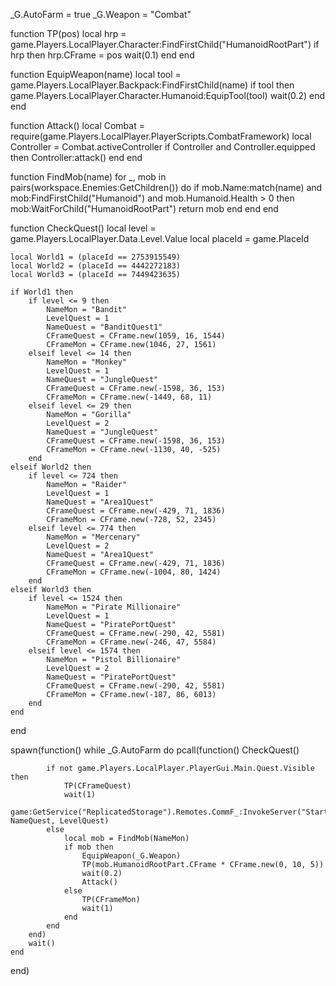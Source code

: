 _G.AutoFarm = true
_G.Weapon = "Combat"

function TP(pos)
    local hrp = game.Players.LocalPlayer.Character:FindFirstChild("HumanoidRootPart")
    if hrp then
        hrp.CFrame = pos
        wait(0.1)
    end
end

function EquipWeapon(name)
    local tool = game.Players.LocalPlayer.Backpack:FindFirstChild(name)
    if tool then
        game.Players.LocalPlayer.Character.Humanoid:EquipTool(tool)
        wait(0.2)
    end
end

function Attack()
    local Combat = require(game.Players.LocalPlayer.PlayerScripts.CombatFramework)
    local Controller = Combat.activeController
    if Controller and Controller.equipped then
        Controller:attack()
    end
end

function FindMob(name)
    for _, mob in pairs(workspace.Enemies:GetChildren()) do
        if mob.Name:match(name) and mob:FindFirstChild("Humanoid") and mob.Humanoid.Health > 0 then
            mob:WaitForChild("HumanoidRootPart")
            return mob
        end
    end
end

function CheckQuest()
    local level = game.Players.LocalPlayer.Data.Level.Value
    local placeId = game.PlaceId

    local World1 = (placeId == 2753915549)
    local World2 = (placeId == 4442272183)
    local World3 = (placeId == 7449423635)

    if World1 then
        if level <= 9 then
            NameMon = "Bandit"
            LevelQuest = 1
            NameQuest = "BanditQuest1"
            CFrameQuest = CFrame.new(1059, 16, 1544)
            CFrameMon = CFrame.new(1046, 27, 1561)
        elseif level <= 14 then
            NameMon = "Monkey"
            LevelQuest = 1
            NameQuest = "JungleQuest"
            CFrameQuest = CFrame.new(-1598, 36, 153)
            CFrameMon = CFrame.new(-1449, 68, 11)
        elseif level <= 29 then
            NameMon = "Gorilla"
            LevelQuest = 2
            NameQuest = "JungleQuest"
            CFrameQuest = CFrame.new(-1598, 36, 153)
            CFrameMon = CFrame.new(-1130, 40, -525)
        end
    elseif World2 then
        if level <= 724 then
            NameMon = "Raider"
            LevelQuest = 1
            NameQuest = "Area1Quest"
            CFrameQuest = CFrame.new(-429, 71, 1836)
            CFrameMon = CFrame.new(-728, 52, 2345)
        elseif level <= 774 then
            NameMon = "Mercenary"
            LevelQuest = 2
            NameQuest = "Area1Quest"
            CFrameQuest = CFrame.new(-429, 71, 1836)
            CFrameMon = CFrame.new(-1004, 80, 1424)
        end
    elseif World3 then
        if level <= 1524 then
            NameMon = "Pirate Millionaire"
            LevelQuest = 1
            NameQuest = "PiratePortQuest"
            CFrameQuest = CFrame.new(-290, 42, 5581)
            CFrameMon = CFrame.new(-246, 47, 5584)
        elseif level <= 1574 then
            NameMon = "Pistol Billionaire"
            LevelQuest = 2
            NameQuest = "PiratePortQuest"
            CFrameQuest = CFrame.new(-290, 42, 5581)
            CFrameMon = CFrame.new(-187, 86, 6013)
        end
    end
end

spawn(function()
    while _G.AutoFarm do
        pcall(function()
            CheckQuest()

            if not game.Players.LocalPlayer.PlayerGui.Main.Quest.Visible then
                TP(CFrameQuest)
                wait(1)
                game:GetService("ReplicatedStorage").Remotes.CommF_:InvokeServer("StartQuest", NameQuest, LevelQuest)
            else
                local mob = FindMob(NameMon)
                if mob then
                    EquipWeapon(_G.Weapon)
                    TP(mob.HumanoidRootPart.CFrame * CFrame.new(0, 10, 5))
                    wait(0.2)
                    Attack()
                else
                    TP(CFrameMon)
                    wait(1)
                end
            end
        end)
        wait()
    end
end)
